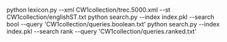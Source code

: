 python lexicon.py --xml CW1collection/trec.5000.xml --st CW1collection/englishST.txt
python search.py --index index.pkl --search bool --query 'CW1collection/queries.boolean.txt' 
python search.py --index index.pkl --search rank --query 'CW1collection/queries.ranked.txt'
